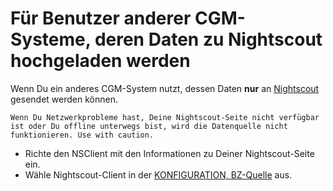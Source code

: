 # Für Benutzer anderer CGM-Systeme, deren Daten zu Nightscout hochgeladen werden

Wenn Du ein anderes CGM-System nutzt, dessen Daten **nur** an [Nightscout](https://nightscout.github.io/) gesendet werden können.

```{important}
Wenn Du Netzwerkprobleme hast, Deine Nightscout-Seite nicht verfügbar ist oder Du offline unterwegs bist, wird die Datenquelle nicht funktionieren. Use with caution.
```

-   Richte den NSClient mit den Informationen zu Deiner Nightscout-Seite ein.
-   Wähle Nightscout-Client in der [KONFIGURATION, BZ-Quelle](/Configuration/Config-Builder.md#bg-source) aus.
